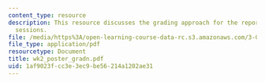 ```yaml
---
content_type: resource
description: This resource discusses the grading approach for the reports of poster
  sessions.
file: /media/https%3A/open-learning-course-data-rc.s3.amazonaws.com/3-014-materials-laboratory-fall-2006/1af9023fcc3e3ec9be56214a1202ae31_wk2_poster_gradn.pdf
file_type: application/pdf
resourcetype: Document
title: wk2_poster_gradn.pdf
uid: 1af9023f-cc3e-3ec9-be56-214a1202ae31
---
```

